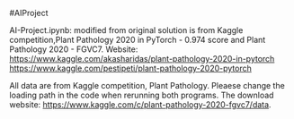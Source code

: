 #AIProject

AI-Project.ipynb: modified from original solution is from Kaggle competition,Plant Pathology 2020 in PyTorch - 0.974 score and Plant Pathology 2020 - FGVC7. Website: 
https://www.kaggle.com/akasharidas/plant-pathology-2020-in-pytorch
https://www.kaggle.com/pestipeti/plant-pathology-2020-pytorch


All data are from Kaggle competition, Plant Pathology. Pleaese change the loading path in the code when rerunning both programs. The download website: https://www.kaggle.com/c/plant-pathology-2020-fgvc7/data.
